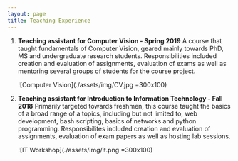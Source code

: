 ```yaml
---
layout: page
title: Teaching Experience
---
```


1. **Teaching assistant for Computer Vision - Spring 2019**
	A course that taught fundamentals of Computer Vision, geared mainly towards PhD, MS and undergraduate research students. Responsibilities included creation and evaluation of assignments, evaluation of exams as well as mentoring several groups of students for the course project.
	
	![Computer Vision](./assets/img/CV.jpg =300x100)
2. **Teaching assistant for Introduction to Information Technology - Fall 2018**
	Primarily targeted towards freshmen, this course taught the basics of a broad range of a topics, including but not limited to, web development, bash scripting, basics of networks and python programming. Responsibilites included creation and evaluation of assignments, evaluation of exam papers as well as hosting lab sessions.
	
	![IT Workshop](./assets/img/it.png =300x100)